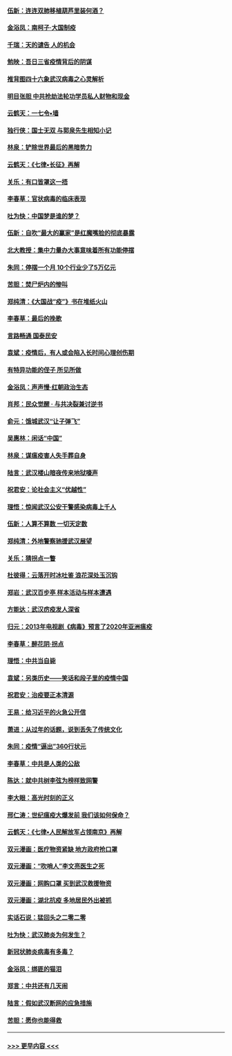 #### [伍新：连连双肺移植葫芦里装何酒？](../pages/nsc993/n11913667.md?t=03051303) 
#### [金浴凤：南柯子·大国制疫](../pages/nsc993/n11913657.md?t=03051303) 
#### [千瑞：天的谴告  人的机会](../pages/nsc993/n11913309.md?t=03051303) 
#### [勉映：吾日三省疫情背后的阴谋](../pages/nsc993/n11913079.md?t=03051303) 
#### [推背图四十六象武汉病毒之心灵解析](../pages/nsc993/n11911761.md?t=03051303) 
#### [明目张胆 中共抢劫法轮功学员私人财物和现金](../pages/nsc993/n11910262.md?t=03051303) 
#### [云鹤天：一七令▪墙](../pages/nsc993/n11910627.md?t=03051303) 
#### [独行侠：国士无双 与郭泉先生相知小记](../pages/nsc993/n11910613.md?t=03051303) 
#### [林泉：铲除世界最后的黑暗势力](../pages/nsc993/n11909320.md?t=03051303) 
#### [云鹤天：《七律▪长征》再解](../pages/nsc993/n11909327.md?t=03051303) 
#### [关乐：有口皆罩这一捂](../pages/nsc993/n11908393.md?t=03051303) 
#### [李春草：官状病毒的临床表现](../pages/nsc993/n11908339.md?t=03051303) 
#### [吐为快：中国梦是谁的梦？](../pages/nsc993/n11906564.md?t=03051303) 
#### [伍新：自吹“最大的赢家”是红魔嘴脸的彻底暴露](../pages/nsc993/n11906407.md?t=03051303) 
#### [北大教授：集中力量办大事意味着所有功能停摆](../pages/nsc993/n11904800.md?t=03051303) 
#### [朱同：停摆一个月 10个行业少了5万亿元](../pages/nsc993/n11904498.md?t=03051303) 
#### [苦胆：焚尸炉内的惨叫](../pages/nsc993/n11904479.md?t=03051303) 
#### [郑纯清：《大国战“疫”》书在堆纸火山](../pages/nsc993/n11904450.md?t=03051303) 
#### [李春草：最后的挽歌](../pages/nsc993/n11904441.md?t=03051303) 
#### [言路畅通 国泰民安](../pages/nsc993/n11904222.md?t=03051303) 
#### [袁斌：疫情后，有人或会陷入长时间心理创伤期](../pages/nsc993/n11901514.md?t=03051303) 
#### [有特异功能的侄子 所见所做](../pages/nsc993/n11901154.md?t=03051303) 
#### [金浴凤：声声慢‧红朝政治生态](../pages/nsc993/n11899553.md?t=03051303) 
#### [肖邦：民众觉醒 · 与共决裂兼讨逆书](../pages/nsc993/n11898435.md?t=03051303) 
#### [俞元：饿城武汉“让子弹飞”](../pages/nsc993/n11898344.md?t=03051303) 
#### [吴惠林：闲话“中国”](../pages/nsc993/n11898182.md?t=03051303) 
#### [林泉：谋瘟疫害人失手葬自身](../pages/nsc993/n11897892.md?t=03051303) 
#### [陆言：武汉楼山暗夜传来地狱嚎声](../pages/nsc993/n11897033.md?t=03051303) 
#### [祝君安：论社会主义“优越性”](../pages/nsc993/n11897005.md?t=03051303) 
#### [理悟：惊闻武汉公安干警感染病毒上千人](../pages/nsc993/n11896947.md?t=03051303) 
#### [伍新：人算不算数 一切天定数](../pages/nsc993/n11893372.md?t=03051303) 
#### [郑纯清：外地警察驰援武汉展望](../pages/nsc993/n11893115.md?t=03051303) 
#### [关乐：猜拐点一瞥](../pages/nsc993/n11893020.md?t=03051303) 
#### [杜彼得：云落开时冰吐鉴 浪花深处玉沉钩](../pages/nsc993/n11892107.md?t=03051303) 
#### [郑岩：武汉百步亭 样本活动与样本遭遇](../pages/nsc993/n11892310.md?t=03051303) 
#### [方能达：武汉疠疫发人深省](../pages/nsc993/n11891376.md?t=03051303) 
#### [归元：2013年电视剧《病毒》预言了2020年亚洲瘟疫](../pages/nsc993/n11891126.md?t=03051303) 
#### [李春草：醉花阴·拐点](../pages/nsc993/n11890567.md?t=03051303) 
#### [理悟：中共当自毙](../pages/nsc993/n11890559.md?t=03051303) 
#### [袁斌：另类历史——笑话和段子里的疫情中国](../pages/nsc993/n11889243.md?t=03051303) 
#### [祝君安：治疫要正本清源](../pages/nsc993/n11889085.md?t=03051303) 
#### [王易：给习近平的火急公开信](../pages/nsc993/n11888225.md?t=03051303) 
#### [萧进：从过年的话题，说到丢失了传统文化](../pages/nsc993/n11887732.md?t=03051303) 
#### [朱同：疫情“逼出”360行状元](../pages/nsc993/n11887678.md?t=03051303) 
#### [李春草：中共是人类的公敌](../pages/nsc993/n11887656.md?t=03051303) 
#### [陈达：就中共树李弦为榜样致网警](../pages/nsc993/n11887625.md?t=03051303) 
#### [李大眼：高光时刻的正义](../pages/nsc993/n11887585.md?t=03051303) 
#### [邢仁涛：世纪瘟疫大爆发前 我们该如何保命？](../pages/nsc993/n11887535.md?t=03051303) 
#### [云鹤天：《七律▪人民解放军占领南京》再解](../pages/nsc993/n11887524.md?t=03051303) 
#### [双元漫画：医疗物资紧缺 地方政府抢口罩](../pages/nsc993/n11884744.md?t=03051303) 
#### [双元漫画：“吹哨人”李文亮医生之死](../pages/nsc993/n11884705.md?t=03051303) 
#### [双元漫画：网购口罩 买到武汉救援物资](../pages/nsc993/n11884670.md?t=03051303) 
#### [双元漫画：湖北抗疫 多地居民外出被抓](../pages/nsc993/n11884643.md?t=03051303) 
#### [实话石说：猛回头之二零二零](../pages/nsc993/n11883968.md?t=03051303) 
#### [吐为快：武汉肺炎为何发生？](../pages/nsc993/n11882180.md?t=03051303) 
#### [新冠状肺炎病毒有多毒？](../pages/nsc993/n11881790.md?t=03051303) 
#### [金浴凤：绑匪的猫泪](../pages/nsc993/n11880664.md?t=03051303) 
#### [郑言：中共还有几天闹](../pages/nsc993/n11880645.md?t=03051303) 
#### [陆言：假如武汉断网的应急措施](../pages/nsc993/n11880619.md?t=03051303) 
#### [苦胆：愿你也能得救](../pages/nsc993/n11880601.md?t=03051303) 

----
#### [ >>> 更早内容 <<< ](../indexes/nsc993-earlier.md)
